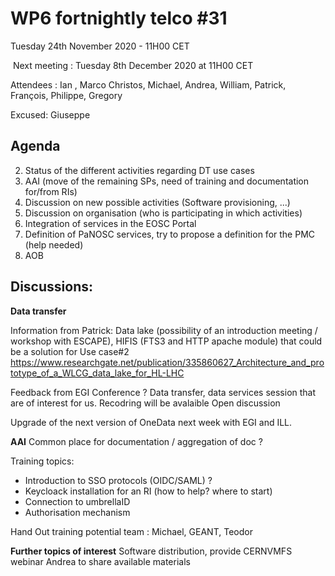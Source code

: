 #  WP6 fortnightly telco #31

Tuesday 24th November 2020 - 11H00 CET

​	Next meeting : Tuesday 8th December 2020 at 11H00 CET

Attendees : Ian , Marco Christos, Michael, Andrea, William, Patrick, François, Philippe, Gregory



Excused: Giuseppe



## Agenda

2. Status of the different activities regarding DT use cases 
3. AAI (move of the remaining SPs, need of training and documentation for/from RIs)
4. Discussion on new possible activities (Software provisioning, ...)
5. Discussion on organisation (who is participating in which activities)
6. Integration of services in the EOSC Portal 
7. Definition of PaNOSC services, try to propose a definition for the PMC (help needed) 
8. AOB
## Discussions:

**Data transfer**

Information from Patrick: Data lake (possibility of an introduction meeting / workshop with ESCAPE), HIFIS (FTS3 and HTTP apache module) that could be a solution for Use case#2
https://www.researchgate.net/publication/335860627_Architecture_and_prototype_of_a_WLCG_data_lake_for_HL-LHC

Feedback from EGI Conference ? Data transfer, data services session that are of interest for us. Recodring will be avalaible
Open discussion

Upgrade of the next version of OneData next week with EGI and ILL.

**AAI**
Common place for documentation / aggregation of doc ?

Training topics: 

- Introduction to SSO protocols (OIDC/SAML) ?
- Keycloack installation for an RI (how to help? where to start)
- Connection to umbrellaID
- Authorisation mechanism 

Hand Out training potential team :  Michael, GEANT, Teodor

**Further topics of interest**
Software distribution, provide CERNVMFS webinar Andrea to share available materials